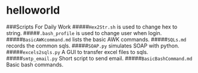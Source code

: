 # helloworld
###Scripts For Daily Work
#####```Hex2Str.sh``` is used to change hex to string.
#####```.bash_profile``` is used to change user when login. 
#####```BasicAWKcommand.md``` lists the basic AWK commands.
#####```SQLs.md``` records the common sqls.
#####```SOAP.py``` simulates SOAP with python.
#####```excels2sqls.py``` A GUI to transfer excel files to sqls.
#####```smtp_email.py``` Short script to send email.
#####```BasicBashCommand.md``` Basic bash commands.
